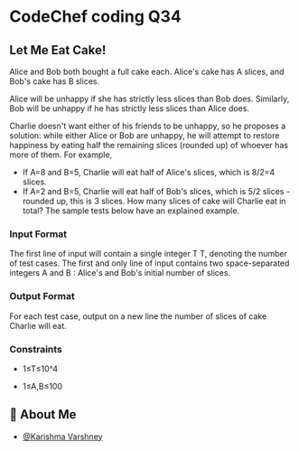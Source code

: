 # CodeChef coding Q34

## Let Me Eat Cake!
Alice and Bob both bought a full cake each.
Alice's cake has 
A slices, and Bob's cake has 
B slices.

Alice will be unhappy if she has strictly less slices than Bob does. Similarly, Bob will be unhappy if he has strictly less slices than Alice does.

Charlie doesn't want either of his friends to be unhappy, so he proposes a solution: while either Alice or Bob are unhappy, he will attempt to restore happiness by eating half the remaining slices (rounded up) of whoever has more of them.
For example,                                     

- If A=8 and B=5, Charlie will eat half of Alice's slices, which is 8/2=4 slices.
- If A=2 and B=5, Charlie will eat half of Bob's slices, which is 5/2 slices - rounded up, this is 3 slices.
How many slices of cake will Charlie eat in total?
The sample tests below have an explained example.

### Input Format
The first line of input will contain a single integer 
T
T, denoting the number of test cases.
The first and only line of input contains two space-separated integers 
A and 
B
: Alice's and Bob's initial number of slices.
### Output Format
For each test case, output on a new line the number of slices of cake Charlie will eat.

### Constraints
- 1≤T≤10^4

 
- 1≤A,B≤100

 ## 🚀 About Me

- [@Karishma Varshney](https://github.com/Karishma-Varshney)
